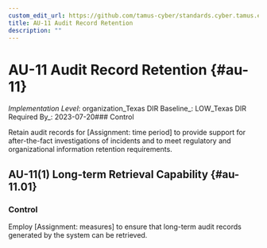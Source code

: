 ```yaml
---
custom_edit_url: https://github.com/tamus-cyber/standards.cyber.tamus.edu/tree/main/static/content/tamus.edu/TAMUS_profile.xml
title: AU-11 Audit Record Retention
description: ""
---
```


# AU-11 Audit Record Retention {#au-11}

_Implementation Level_: organization_Texas DIR Baseline_: LOW_Texas DIR Required By_: 2023-07-20### Control

Retain audit records for [Assignment: time period] to provide support for after-the-fact investigations of incidents and to meet regulatory and organizational information retention requirements.

## AU-11(1) Long-term Retrieval Capability {#au-11.01}

### Control

Employ [Assignment: measures] to ensure that long-term audit records generated by the system can be retrieved.

